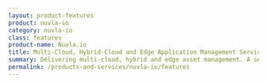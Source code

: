 ```yaml
---
layout: product-features
product: nuvla-io
category: nuvla-io
class: features
product-name: Nuvla.io
title: Multi-Cloud, Hybrid-Cloud and Edge Application Management Service
summary: Delivering multi-cloud, hybrid and edge asset management. A secure and powerful way to reduce operational costs and improve efficiency.
permalink: /products-and-services/nuvla-io/features
---
```

